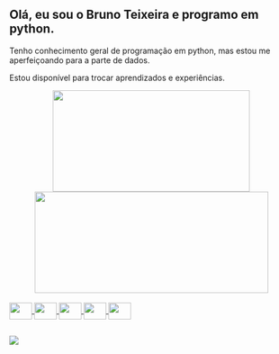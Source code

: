 ## Olá, eu sou o Bruno Teixeira e programo em python.

Tenho conhecimento geral de programação em python, mas estou me aperfeiçoando para a parte de dados.

Estou disponível para trocar aprendizados e experiências.

<div align="center">
  <a href="https://www.linkedin.com/in/bruno-josé-camões-teixeira-31aab4174/">
  <img height="180" width = "350" src="https://github-readme-stats.vercel.app/api?username=brunojct&show_icons=true&theme=merko&include_all_commits=true&count_private=true"/>
  <img height="180" width = "415" src="https://github-readme-stats.vercel.app/api/top-langs/?username=brunojct&layout=compact&langs_count=7&theme=merko"/>
</div>
<div style="display: inline_block"><br>
  <img align="center" height="30" width="40" src="https://cdn.jsdelivr.net/gh/devicons/devicon/icons/jupyter/jupyter-original-wordmark.svg"/>
  <img align="center" height="30" width="40" src="https://cdn.jsdelivr.net/gh/devicons/devicon/icons/kaggle/kaggle-original-wordmark.svg"/>
  <img align="center" height="30" width="40" src="https://cdn.jsdelivr.net/gh/devicons/devicon/icons/pandas/pandas-original-wordmark.svg"/>
  <img align="center" height="30" width="40" src="https://cdn.jsdelivr.net/gh/devicons/devicon/icons/pycharm/pycharm-original-wordmark.svg"/>
  <img align="center" height="30" width="40" src="https://cdn.jsdelivr.net/gh/devicons/devicon/icons/python/python-original-wordmark.svg"/>
</div>
 
  
  ##
 
<div> 
  <a href="https://www.linkedin.com/in/bruno-josé-camões-teixeira-31aab4174/" target="_blank"><img src="https://img.shields.io/badge/-LinkedIn-%230077B5?style=for-the-badge&logo=linkedin&logoColor=white" target="_blank"></a> 
</div>
